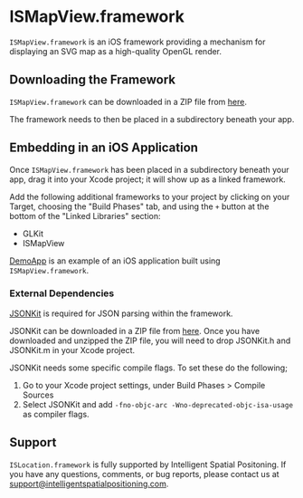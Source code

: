 # ISMapView.framework

`ISMapView.framework` is an iOS framework providing a mechanism for displaying an SVG map as a high-quality OpenGL render.

## Downloading the Framework

`ISMapView.framework` can be downloaded in a ZIP file from [here](https://github.com/IntelligentSpatialPositioning/ISMapView/releases/download/initial/ISMapView.framework.zip). 

The framework needs to then be placed in a subdirectory beneath your app.

## Embedding in an iOS Application

Once `ISMapView.framework` has been placed in a subdirectory beneath your app, drag it into your Xcode project; it will show up as a linked framework.

Add the following additional frameworks to your project by clicking on your Target, choosing the "Build Phases" tab, and using the `+` button at the bottom of the "Linked Libraries" section:

* GLKit
* ISMapView

[DemoApp](https://github.com/IntelligentSpatialPositioning/DemoApp) is an example of an iOS application built using `ISMapView.framework`.

### External Dependencies

[JSONKit](https://github.com/johnezang/JSONKit) is required for JSON parsing within the framework.

JSONKit can be downloaded in a ZIP file from [here](https://github.com/johnezang/JSONKit/archive/master.zip). Once you have downloaded and unzipped the ZIP file, you will need to drop JSONKit.h and JSONKit.m in your Xcode project.

JSONKit needs some specific compile flags. To set these do the following;

1. Go to your Xcode project settings, under Build Phases > Compile Sources
2. Select JSONKit and add `-fno-objc-arc -Wno-deprecated-objc-isa-usage` as compiler flags. 

## Support

`ISLocation.framework` is fully supported by Intelligent Spatial Positoning. If you have any questions, comments, or bug reports, please contact us at [support@intelligentspatialpositioning.com](mailto:support@intelligentspatialpositioning.com).
